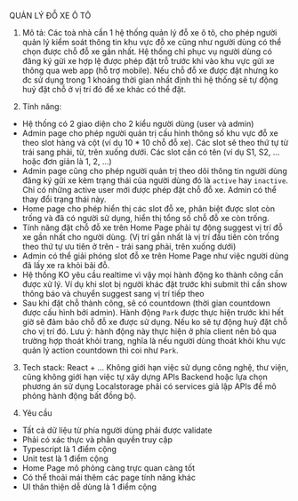 QUẢN LÝ ĐỖ XE Ô TÔ

1. Mô tả: Các toà nhà cần 1 hệ thống quản lý đỗ xe ô tô, cho phép người quản lý kiểm soát thông tin khu vực đỗ xe cũng như người dùng có thể chọn được chỗ đỗ xe gần nhất. Hệ thống chỉ phục vụ người dùng có đăng ký gửi xe hợp lệ được  phép đặt trỗ trước khi vào khu vực gửi xe thông qua web app (hỗ trợ mobile). Nếu chỗ đỗ xe được đặt nhưng ko đc sử  dụng trong 1 khoảng thời gian nhất định thì hệ thống sẽ tự động huỷ đặt chỗ ở vị trí đó để xe khác có thể đặt. 

2. Tính năng: 
 - Hệ thống có 2 giao diện cho 2 kiểu người dùng (user và admin) 
 - Admin page cho phép người quản trị cấu hình thông số khu vực đỗ xe theo slot hàng và cột (ví dụ 10 * 10 chỗ đỗ xe). Các slot sẽ theo thứ tự từ trái sang phải, từ, trên xuống dưới. Các slot cần có tên (ví dụ S1, S2, … hoặc đơn giản là 1, 2,  …) 
 - Admin page cũng cho phép người quản trị theo dõi thông tin người dùng đăng ký gửi xe kèm trạng thái của người  dùng đó là `active` hay `inactive`. Chỉ có những active user mới được phép đặt chỗ đỗ xe. Admin có thể thay đổi trạng  thái này. 
 - Home page cho phép hiển thị các slot đỗ xe, phân biệt được slot còn trống và đã có người sử dụng, hiển thị tổng số  chỗ đỗ xe còn trống. 
 - Tính năng đặt chỗ đỗ xe trên Home Page phải tự động suggest vị trí đỗ xe gần nhất cho người dùng. (Vị trí gần nhất  là vị trí đầu tiên còn trống theo thứ tự ưu tiên ở trên - trái sang phải, trên xuống dưới) 
 - Admin có thể giải phóng slot đỗ xe trên Home Page như việc người dùng đã lấy xe ra khỏi bãi đỗ.  
 - Hệ thống KO yêu cầu realtime vì vậy mọi hành động ko thành công cần được xử lý. Ví dụ khi slot bị người khác đặt  trước khi submit thì cần show thông báo và chuyển suggest sang vị trí tiếp theo 
 - Sau khi đặt chỗ thành công, sẽ có countdown (thời gian countdown được cấu hình bởi admin). Hành động `Park`  được thực hiện trước khi hết giờ sẽ đảm bảo chỗ đỗ xe được sử dụng. Nếu ko sẽ tự động huỷ đặt chỗ cho vị trí đó. 
Lưu  ý: hành động này thực hiện ở phía client nên bỏ qua trường hợp thoát khỏi trang, nghĩa là nếu người dùng thoát khỏi khu  vực quản lý action countdown thì coi như `Park`. 

3. Tech stack: React + … Không giới hạn việc sử dụng công nghệ, thư viện, cũng không giới hạn việc tự xây dựng APIs  Backend hoặc lựa chọn phương án sử dụng Localstorage phải có services giả lập APIs để mô phỏng hành động bất  đồng bộ. 

4. Yêu cầu
 - Tất cả dữ liệu từ phía người dùng phải được validate 
 - Phải có xác thực và phân quyền truy cập 
 - Typescript là 1 điểm cộng 
 - Unit test là 1 điểm cộng 
 - Home Page mô phỏng càng trực quan càng tốt 
 - Có thể thoải mái thêm các page tính năng khác 
 - UI thân thiện dễ dùng là 1 điểm cộng
